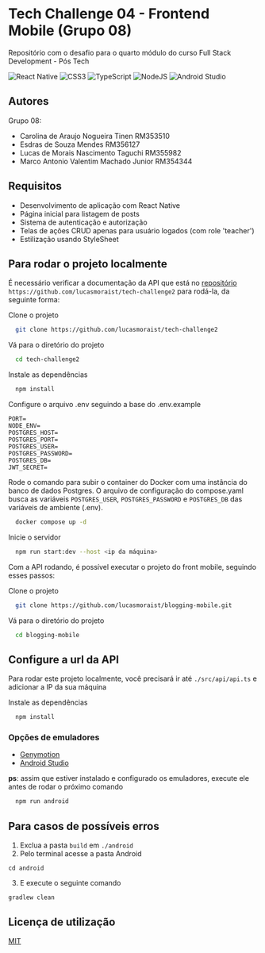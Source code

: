 # Tech Challenge 04 - Frontend Mobile (Grupo 08)

Repositório com o desafio para o quarto módulo do curso Full Stack Development - Pós Tech

![React Native](https://img.shields.io/badge/react_native-%2320232a.svg?style=for-the-badge&logo=react&logoColor=%2361DAFB)
![CSS3](https://img.shields.io/badge/css3-%231572B6.svg?style=for-the-badge&logo=css3&logoColor=white)
![TypeScript](https://img.shields.io/badge/typescript-%23007ACC.svg?style=for-the-badge&logo=typescript&logoColor=white)
![NodeJS](https://img.shields.io/badge/node.js-6DA55F?style=for-the-badge&logo=node.js&logoColor=white)
![Android Studio](https://img.shields.io/badge/android%20studio-346ac1?style=for-the-badge&logo=android%20studio&logoColor=white)

## Autores

Grupo 08:

- Carolina de Araujo Nogueira Tinen  RM353510
- Esdras de Souza Mendes RM356127
- Lucas de Morais Nascimento Taguchi RM355982
- Marco Antonio Valentim Machado Junior RM354344

## Requisitos
- Desenvolvimento de aplicação com React Native
- Página inicial para listagem de posts
- Sistema de autenticação e autorização
- Telas de ações CRUD apenas para usuário logados (com role 'teacher')
- Estilização usando StyleSheet

## Para rodar o projeto localmente

É necessário verificar a documentação da API que está no [repositório](https://github.com/lucasmoraist/tech-challenge2) `https://github.com/lucasmoraist/tech-challenge2` para rodá-la, da seguinte forma:

Clone o projeto

```bash
  git clone https://github.com/lucasmoraist/tech-challenge2
```

Vá para o diretório do projeto

```bash
  cd tech-challenge2
```

Instale as dependências

```bash
  npm install
```

Configure o arquivo .env seguindo a base do .env.example
```env
PORT=
NODE_ENV=
POSTGRES_HOST=
POSTGRES_PORT=
POSTGRES_USER=
POSTGRES_PASSWORD=
POSTGRES_DB=
JWT_SECRET=
```

Rode o comando para subir o container do Docker com uma instância do banco de dados Postgres. O arquivo de configuração do compose.yaml busca as variáveis `POSTGRES_USER`, `POSTGRES_PASSWORD` e `POSTGRES_DB` das variáveis de ambiente (.env).

```bash
  docker compose up -d
```

Inicie o servidor

```bash
  npm run start:dev --host <ip da máquina>
```

Com a API rodando, é possível executar o projeto do front mobile, seguindo esses passos:

Clone o projeto

```bash
  git clone https://github.com/lucasmoraist/blogging-mobile.git
```

Vá para o diretório do projeto

```bash
  cd blogging-mobile
```

## Configure a url da API

Para rodar este projeto localmente, você precisará ir até `./src/api/api.ts` e adicionar a IP da sua máquina

Instale as dependências

```bash
  npm install
```

### Opções de emuladores
- [Genymotion](https://www.genymotion.com/product-desktop/download/)
- [Android Studio](https://developer.android.com/studio?hl=pt-br)

**ps**: assim que estiver instalado e configurado os emuladores, execute ele antes de rodar o próximo comando

```bash
  npm run android
```

## Para casos de possíveis erros
1. Exclua a pasta `build` em `./android`
2. Pelo terminal acesse a pasta Android
```
cd android
```
3. E execute o seguinte comando
```
gradlew clean
```

## Licença de utilização

[MIT](https://choosealicense.com/licenses/mit/)
